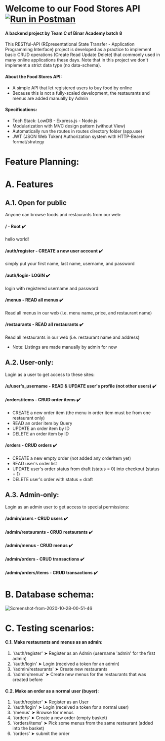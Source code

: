 # Welcome to our Food Stores API  [![Run in Postman](https://run.pstmn.io/button.svg)](https://app.getpostman.com/run-collection/3b7c54a9707bda788ae0)
#### A backend project by Team C of Binar Academy batch 8

This RESTful-API (REpresentational State Transfer - Application Programming Interface) project is developed as a practice to implement basic CRUD operations (Create Read Update Delete) that commonly used in many online applications these days. Note that in this project we don't implement a strict data type (no data-schema).

#### About the Food Stores API:
- A simple API that let registered users to buy food by online
- Because this is not a fully-scaled development, the restaurants and menus are added manually by Admin

#### Specifications:

- Tech Stack: LowDB - Express.js - Node.js
- Modularization with MVC design pattern (without View)
- Automatically run the routes in routes directory folder (app.use)
- JWT (JSON Web Token) Authorization system with HTTP-Bearer format/strategy


# Feature Planning:
# A. Features
## A.1. Open for public
Anyone can browse foods and restaurants from our web:
#### **/** - Root ✔️ 
hello world!
#### **/auth/register** - CREATE a new user account ✔️
simply put your first name, last name, username, and password
#### **/auth/login**- LOGIN ✔️
login with registered username and password
#### **/menus** - READ all menus ✔️
Read all menus in our web (i.e. menu name, price, and restaurant name)
#### **/restaurants** - READ all restaurants ✔️
Read all restaurants in our web (i.e. restaurant name and address)
- Note: Listings are made manually by admin for now


## A.2. User-only:
Login as a user to get access to these sites:
#### **/u/user's_username** - READ & UPDATE user's profile (not other users) ✔️
#### **/orders/items** - CRUD order items ✔️
- CREATE a new order item (the menu in order item must be from one restaurant only)
- READ an order item by Query
- UPDATE an order item by ID
- DELETE an order item by ID
#### **/orders** - CRUD orders ✔️
- CREATE a new empty order (not added any orderItem yet)
- READ user's order list
- UPDATE user's order status from draft (status = 0) into checkout (status = 1)
- DELETE user's order with status = draft

## A.3. Admin-only:
Login as an admin user to get access to special permissions:
#### **/admin/users** - CRUD  users ✔️
#### **/admin/restaurants** - CRUD  restaurants ✔️
#### **/admin/menus** - CRUD menus ✔️
#### **/admin/orders** - CRUD transactions ✔️
#### **/admin/orders/items** - CRUD transactions ✔️


# B. Database schema:

<img src="https://i.ibb.co/k6DRzmM/Screenshot-from-2020-10-28-00-51-46.png" alt="Screenshot-from-2020-10-28-00-51-46" border="0">

# C. Testing scenarios:

#### C.1. Make restaurants and menus as an admin:

1. '/auth/register' ➤ Register as an Admin (username 'admin' for the first admin)
2. '/auth/login' ➤ Login (received a token for an admin)
3. '/admin/restaurants' ➤ Create new restaurants
4. '/admin/menus' ➤ Create new menus for the restaurants that was created before

#### C.2. Make an order as a normal user (buyer):

1. '/auth/register' ➤ Register as an User
2. '/auth/login' ➤ Login (received a token for a normal user)
3. '/menus' ➤ Browse for menus
4. '/orders' ➤ Create a new order (empty basket)
4. '/orders/items' ➤ Pick some menus from the same restaurant (added into the basket)
5. '/orders' ➤ submit the order

